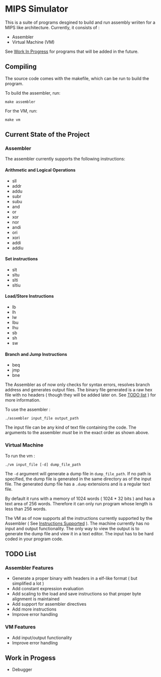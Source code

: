 # MIPS Simulator

This is a suite of programs desgined to build and run assembly wriiten for a MIPS like architecture. Currently, it consists of :

* Assembler
* Virtual Machine (VM)

See [Work In Progress](#work-in-progress) for programs that will be added in the future.

## Compiling

The source code comes with the makefile, which can be run to build the program.

To build the assembler, run:

```make assembler```

For the VM, run:

```make vm```

## Current State of the Project

### Assembler

The assembler currently supports the following instructions:

#### Arithmetic and Logical Operations

* sll
* addr
* addu
* subr
* subu
* and
* or
* xor
* nor
* andi
* ori
* xori
* addi
* addiu

#### Set instructions

* slt
* sltu
* slti
* sltiu

#### Load/Store Instructions

* lb
* lh
* lw
* lbu
* lhu
* sb
* sh
* sw

#### Branch and Jump Instructions

* beq
* jmp
* bne

The Assembler as of now only checks for syntax errors, resolves branch address and generates output files.
The binary file generated is a raw hex file with no headers ( though they will be added later on. See [TODO list](#todo-list) ) for more information.

To use the assembler :

```./assembler input_file output_path```

The input file can be any kind of text file containing the code. The arguments to the assembler *must* be in the exact order as shown above.

### Virtual Machine

To run the vm :

```./vm input_file [-d] dump_file_path```

The `-d` argument will generate a dump file in `dump_file_path`. If no path is specified, the dump file is generated in the same directory as of the input file. The generated dump file has a `.dump` extensions and is a regular text file.

By default it runs with a memory of 1024 words ( 1024 * 32 bits ) and has a text area of 256 words. Therefore it can only run program whose length is less than 256 words.

The VM as of now supports all the instructions currently supported by the Assembler ( See [Instructions Supported](#arithmetic-and-logical-operations) ). The machine currently has no input and output functionality. The only way to view the output is to generate the dump file and view it in a text editor. The input has to be hard coded in your program code.

## TODO List

### Assembler Features

* Generate a proper binary with headers in a elf-like format ( but simplified a lot )
* Add constant expression evaluation
* Add scaling to the load and save instructions so that proper byte alignment is maintained
* Add support for assembler directives
* Add more instructions
* Improve error handling

### VM Features

* Add input/output functionality
* Improve error handling

## Work in Progess

* Debugger